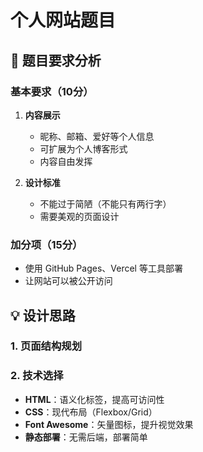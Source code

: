 # 个人网站题目

## 🎯 题目要求分析

### 基本要求（10分）
1. **内容展示**
   - 昵称、邮箱、爱好等个人信息
   - 可扩展为个人博客形式
   - 内容自由发挥

2. **设计标准**
   - 不能过于简陋（不能只有两行字）
   - 需要美观的页面设计

### 加分项（15分）
- 使用 GitHub Pages、Vercel 等工具部署
- 让网站可以被公开访问

## 💡 设计思路

### 1. 页面结构规划

### 2. 技术选择
- **HTML**：语义化标签，提高可访问性
- **CSS**：现代布局（Flexbox/Grid）
- **Font Awesome**：矢量图标，提升视觉效果
- **静态部署**：无需后端，部署简单
